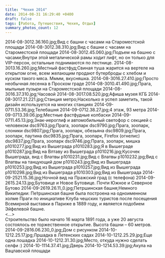 ```yaml
---
title: "Чехия 2014"
date: 2014-08-31 16:29:40 +0400
draft: false
tags: [Работа, Путешествия, Чехия, Отдых]
summary_photos_count: 12
---
```

2014-08-3012.36.160.jpg;Вид с башни с часами на Староместской площади
2014-08-3012.38.310.jpg;Вид с башни с часами на Староместской площади
2014-08-3012.45.060.jpg;Подъем на башню с часами;Внутри этой металической рамы ходит лифт, но он только для VIP-персон, остальные поднимаются по лестнице.
2014-08-3013.16.260.jpg;Местный фастфуд;Свиная туша жарится на вертеле на открытом огне, всем желающим продают бутерброды с хлебом и куском такого мяса. Мммм, вкусняшка.
2014-08-3016.27.410.jpg;Просто необычная лесенка в Проском граде
2014-08-3010.41.490.jpg;Прага, мыльные пузыри на Староместской площади
2014-08-3016.37.310.jpg;Часовой
2014-08-3017.08.520.jpg;Афиша музея КГБ
2014-08-3017.21.221.jpg;Станция метро;Насколько я успел заметить, такой дизайн используется на многих станциях
2014-09-0711.53.36.jpg;Телебашня
2014-09-0712.38.27.jpg;4 этаж, 93 метра
2014-09-0713.39.06.jpg;Местные фастфудные колбаски
2014-09-0711.45.13.jpg;Знак-иероглиф и автомобильный светофор с секцией с человеком
dsc9763.jpg;Прага, зоопарк
dsc9790.jpg;Прага, зоопарк, слоники
dsc9807.jpg;Прага, зоопарк, обезьяна
dsc9809.jpg;Прага, зоопарк, паутина
dsc9835.jpg;Прага, зоопарк, Firefox (огнелис)
dsc9837.jpg;Прага, зоопарк
dsc9746.jpg;Прага, зоопарк, мишка
p1010277.jpg;Вид из Вышеграда
p1010283.jpg;Я в Вышеграде
p1010287.jpg;Вид на Влтаву из Вышеграда
p1010216.jpg;Кусочек Вышеграда, вид с Влатвы
p1010231.jpg;Вид с Влатвы
p1010232.jpg;Вид с Влатвы на танцующий дом
p1010243.jpg;Вид из Вышеграда
p1010253.jpg;Вид из Вышеграда
p1010257.jpg;Вид из Вышеграда
p1010298.jpg;Вид из Вышеграда
p1010303.jpg;Вид из Вышеграда
2014-09-2521.15.36.jpg;Ночной вид на Пражский град (с телефона)
2014-09-2615.24.13.jpg;Бутовице и Новое Бутовице. Почти Южное и Северное Бутово
2014-09-2619.26.11_0.jpg;Петршинская башня;Немного Википедии: Пе́тршинская башня была построена на одноименном холме Праги по инициативе Клуба чешских туристов после посещения Всемирной выставки в Париже в 1889 году, и является подобием Эйфелевой башне.<br><...><br>Строительство было начато 16 марта 1891 года, а уже 20 августа состоялось ее торжественное открытие. Высота башни – 60 метров.
2014-09-2816.06.230_0.jpg;Дом с рисунком
2014-10-1212.25.17.jpg;Лршадка в Летенских садах
2014-10-1212.25.29.jpg;Еще одна лошадка
2014-10-1212.31.30.jpg;Место, откуда нужно сделать селфи :)
2014-10-1114.37.41.jpg;Дверь
2014-10-1214.53.39.jpg;Акула на Вацлавской площади